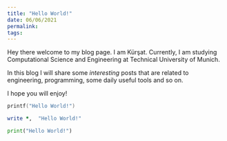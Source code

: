 ```yaml
---
title: "Hello World!"
date: 06/06/2021
permalink:
tags:
---
```


Hey there welcome to my blog page. I am Kürşat. Currently, I am studying Computational Science and Engineering at Technical University of Munich.

In this blog I will share some _interesting_ posts that are related to engineering, programming, some daily useful tools and so on.

I hope you will enjoy!

```c++
printf("Hello World!")
```

```fortran
write *,  "Hello World!"
```

```python
print("Hello World!")
```
